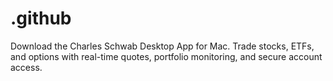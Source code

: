 # .github
Download the Charles Schwab Desktop App for Mac. Trade stocks, ETFs, and options with real-time quotes, portfolio monitoring, and secure account access.
